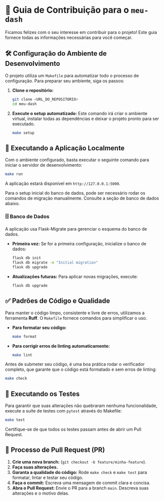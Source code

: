 # 🤝 Guia de Contribuição para o `meu-dash`

Ficamos felizes com o seu interesse em contribuir para o projeto! Este guia fornece todas as informações necessárias para você começar.

## 🛠️ Configuração do Ambiente de Desenvolvimento

O projeto utiliza um `Makefile` para automatizar todo o processo de configuração. Para preparar seu ambiente, siga os passos:

1.  **Clone o repositório:**
    ```bash
    git clone <URL_DO_REPOSITORIO>
    cd meu-dash
    ```

2.  **Execute o setup automatizado:**
    Este comando irá criar o ambiente virtual, instalar todas as dependências e deixar o projeto pronto para ser executado.
    ```bash
    make setup
    ```

## 🚀 Executando a Aplicação Localmente

Com o ambiente configurado, basta executar o seguinte comando para iniciar o servidor de desenvolvimento:

```bash
make run
```

A aplicação estará disponível em `http://127.0.0.1:5000`.

Para o setup inicial do banco de dados, pode ser necessário rodar os comandos de migração manualmente. Consulte a seção de banco de dados abaixo.

### 🗄️ Banco de Dados

A aplicação usa Flask-Migrate para gerenciar o esquema do banco de dados.

-   **Primeira vez:** Se for a primeira configuração, inicialize o banco de dados:
    ```bash
    flask db init
    flask db migrate -m "Initial migration"
    flask db upgrade
    ```
-   **Atualizações futuras:** Para aplicar novas migrações, execute:
    ```bash
    flask db upgrade
    ```

## ✅ Padrões de Código e Qualidade

Para manter o código limpo, consistente e livre de erros, utilizamos a ferramenta **Ruff**. O `Makefile` fornece comandos para simplificar o uso.

-   **Para formatar seu código:**
    ```bash
    make format
    ```

-   **Para corrigir erros de linting automaticamente:**
    ```bash
    make lint
    ```

Antes de submeter seu código, é uma boa prática rodar o verificador completo, que garante que o código está formatado e sem erros de linting:

```bash
make check
```

## 🧪 Executando os Testes

Para garantir que suas alterações não quebraram nenhuma funcionalidade, execute a suíte de testes com `pytest` através do Makefile:

```bash
make test
```

Certifique-se de que todos os testes passam antes de abrir um Pull Request.

## 📄 Processo de Pull Request (PR)

1.  **Crie uma nova branch:** (`git checkout -b feature/minha-feature`).
2.  **Faça suas alterações.**
3.  **Garanta a qualidade do código:** Rode `make check` e `make test` para formatar, lintar e testar seu código.
4.  **Faça o commit:** Escreva uma mensagem de commit clara e concisa.
5.  **Abra o Pull Request:** Envie o PR para a branch `main`. Descreva suas alterações e o motivo delas.
